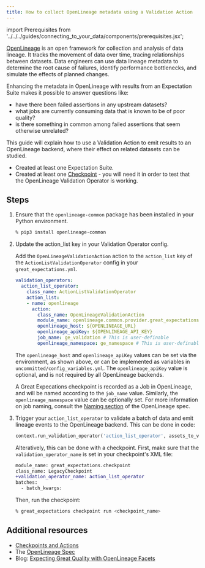 ```yaml
---
title: How to collect OpenLineage metadata using a Validation Action
---
```


import Prerequisites from '../../../guides/connecting_to_your_data/components/prerequisites.jsx';

[OpenLineage](https://openlineage.io) is an open framework for collection and analysis of data lineage. It tracks the movement of data over time, tracing relationships between datasets. Data engineers can use data lineage metadata to determine the root cause of failures, identify performance bottlenecks, and simulate the effects of planned changes.

Enhancing the metadata in OpenLineage with results from an Expectation Suite makes it possible to answer questions like:
* have there been failed assertions in any upstream datasets?
* what jobs are currently consuming data that is known to be of poor quality?
* is there something in common among failed assertions that seem otherwise unrelated?

This guide will explain how to use a Validation Action to emit results to an OpenLineage backend, where their effect on related datasets can be studied.

<Prerequisites>

 - Created at least one Expectation Suite.
 - Created at least one [Checkpoint](../checkpoints/how_to_create_a_new_checkpoint) - you will need it in order to test that the OpenLineage Validation Operator is working.

</Prerequisites>

Steps
------

1. Ensure that the `openlineage-common` package has been installed in your Python environment.

    ```bash
    % pip3 install openlineage-common
    ```

2. Update the action_list key in your Validation Operator config.

    Add the ``OpenLineageValidationAction`` action to the ``action_list`` key of the ``ActionListValidationOperator`` config in your ``great_expectations.yml``.

    ```yaml
    validation_operators:
      action_list_operator:
        class_name: ActionListValidationOperator
        action_list:
        - name: openlineage
          action:
            class_name: OpenLineageValidationAction
            module_name: openlineage.common.provider.great_expectations
            openlineage_host: ${OPENLINEAGE_URL}
            openlineage_apiKey: ${OPENLINEAGE_API_KEY}
            job_name: ge_validation # This is user-definable
            openlineage_namespace: ge_namespace # This is user-definable
    ```

    The `openlineage_host` and `openlineage_apiKey` values can be set via the environment, as shown above, or can be implemented as variables in `uncommitted/config_variables.yml`. The `openlineage_apiKey` value is optional, and is not required by all OpenLineage backends.

    A Great Expecations checkpoint is recorded as a Job in OpenLineage, and will be named according to the `job_name` value. Similarly, the `openlineage_namespace` value can be optionally set. For more information on job naming, consult the [Naming section](https://github.com/OpenLineage/OpenLineage/blob/main/spec/Naming.md#job-namespace-and-constructing-job-names) of the OpenLineage spec.

3. Trigger your `action_list_operator` to validate a batch of data and emit lineage events to the OpenLineage backend. This can be done in code:

    ```python
    context.run_validation_operator('action_list_operator', assets_to_validate=batch, run_name="openlineage_test")
    ```

    Alteratively, this can be done with a checkpoint. First, make sure that the `validation_operator_name` is set in your checkpoint's XML file:

    ```diff
    module_name: great_expectations.checkpoint
    class_name: LegacyCheckpoint
    +validation_operator_name: action_list_operator
    batches:
      - batch_kwargs:
    ```

    Then, run the checkpoint:

    ```bash
    % great_expectations checkpoint run <checkpoint_name>
    ```

Additional resources
--------------------

- [Checkpoints and Actions](../../../reference/checkpoints_and_actions)
- The [OpenLineage Spec](https://github.com/OpenLineage/OpenLineage/blob/main/spec/OpenLineage.md)
- Blog: [Expecting Great Quality with OpenLineage Facets](https://openlineage.io/blog/dataquality_expectations_facet/)